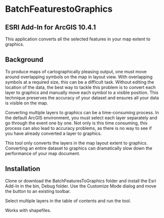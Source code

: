 # BatchFeaturestoGraphics
## ESRI Add-In for ArcGIS 10.4.1

This application converts all the selected features in your map extent to graphics.

## Background
To produce maps of cartographically pleasing output, one must move around overlapping symbols on the map in layout view. With overlapping symbols at a required size, this can be a difficult task. Without editing the location of the data, the best way to tackle this problem is to convert each layer to graphics and manually move each symbol to a visible position. This technique preserves the accuracy of your dataset and ensures all your data is visible on the map.

Converting multiple layers to graphics can be a time-consuming process. In the default ArcGIS environment, you must select each layer separately and go through the event one by one. Not only is this time consuming, this process can also lead to accuracy problems, as there is no way to see if you have already converted a layer to graphics.

This tool only converts the layers in the map layout extent to graphics. Converting an entire dataset to graphics can dramatically slow down the performance of your map document. 

## Installation

Clone or download the BatchFeaturesToGraphics folder and install the Esri Add-In in the bin, Debug folder. Use the Customize Mode dialog and move the button to an existing toolbar. 

Select multiple layers in the table of contents and run the tool.

Works with shapefiles. 
